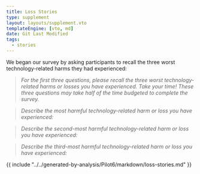```yaml
---
title: Loss Stories
type: supplement
layout: layouts/supplement.vto
templateEngine: [vto, md]
date: Git Last Modified
tags:
  - stories
---
```


We began our survey by asking participants to recall the three worst technology-related harms they had experienced:

> *For the first three questions, please recall the three worst technology-related harms or losses you have experienced. Take your time! These three questions may take half of the time budgeted to complete the survey.*

> *Describe the most harmful technology-related harm or loss you have experienced:*

> *Describe the second-most harmful technology-related harm or loss you have experienced:*

> *Describe the third-most harmful technology-related harm or loss you have experienced:*

{{ include "../../generated-by-analysis/Pilot6/markdown/loss-stories.md" }}
